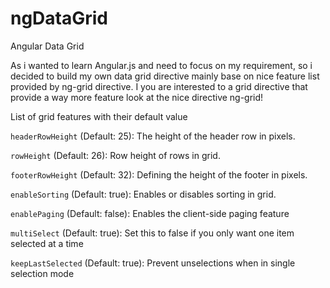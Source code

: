 ngDataGrid
==========

Angular Data Grid

As i wanted to learn Angular.js and need to focus on my requirement, so i decided to build my own data grid directive mainly base on nice feature list provided by ng-grid directive.
I you are interested to a grid directive that provide a way more feature look at the nice directive ng-grid!

List of grid features with their default value

```headerRowHeight``` (Default: 25): The height of the header row in pixels.

```rowHeight``` (Default: 26): Row height of rows in grid.

```footerRowHeight``` (Default: 32): Defining the height of the footer in pixels.

```enableSorting``` (Default: true):  Enables or disables sorting in grid.

```enablePaging``` (Default: false): Enables the client-side paging feature

```multiSelect``` (Default: true): Set this to false if you only want one item selected at a time

```keepLastSelected``` (Default: true): Prevent unselections when in single selection mode



